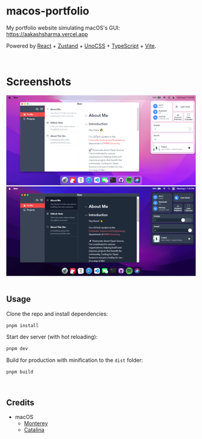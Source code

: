 # macos-portfolio

My portfolio website simulating macOS's GUI: https://aakashsharma.vercel.app

Powered by [React](https://reactjs.org/) + [Zustand](https://zustand-demo.pmnd.rs/) + [UnoCSS](https://uno.antfu.me/) + [TypeScript](https://www.typescriptlang.org/) + [Vite](https://vitejs.dev/).

&nbsp;

# Screenshots
![light mode](./public/screenshots/light.png) ![dark mode](./public/screenshots/dark.png)
&nbsp;

## Usage

Clone the repo and install dependencies:

```bash
pnpm install
```

Start dev server (with hot reloading):

```bash
pnpm dev
```

Build for production with minification to the `dist` folder:

```bash
pnpm build
```
&nbsp;

## Credits

- macOS
  - [Monterey](https://www.apple.com/macos/monterey/)
  - [Catalina](https://www.apple.com/bw/macos/catalina/)

&nbsp;

